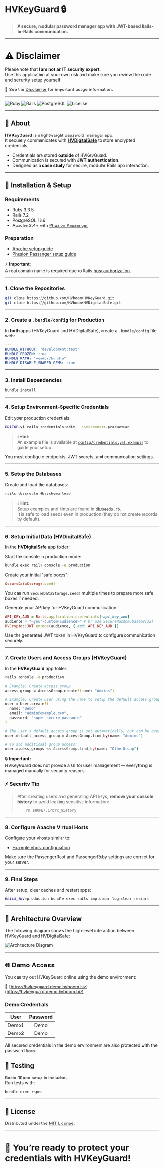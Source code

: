 # HVKeyGuard 🔒

> **A secure, modular password manager app with JWT-based Rails-to-Rails communication.**

---

# ⚠️ Disclaimer

Please note that **I am not an IT security expert**.  
Use this application at your own risk and make sure you review the code and security setup yourself!

📄 See the [Disclaimer](https://hvkeyguard.demo.hvboom.biz/Disclaimer.html) for important usage information.

---

![Ruby](https://img.shields.io/badge/Ruby-3.3.5-red)
![Rails](https://img.shields.io/badge/Rails-7.2-brightgreen)
![PostgreSQL](https://img.shields.io/badge/PostgreSQL-16.6-blue)
![License](https://img.shields.io/github/license/HVboom/HVKeyGuard)

---

## 📖 About

**HVKeyGuard** is a lightweight password manager app.  
It securely communicates with [**HVDigitalSafe**](https://github.com/HVboom/HVDigitalSafe) to store encrypted credentials.

- Credentials are stored **outside** of HVKeyGuard.
- Communication is secured with **JWT authentication**.
- Designed as a **case study** for secure, modular Rails app interaction.

---

## 🚀 Installation & Setup

### Requirements

- Ruby 3.3.5
- Rails 7.2
- PostgreSQL 16.6
- Apache 2.4+ with [Phusion Passenger](https://github.com/HVboom/HowTo-DigitalOcean/wiki/Phusion-Passenger)

### Preparation

- [Apache setup guide](https://github.com/HVboom/HowTo-DigitalOcean/wiki/Apache)
- [Phusion Passenger setup guide](https://github.com/HVboom/HowTo-DigitalOcean/wiki/Phusion-Passenger)

⚡ **Important**:  
A real domain name is required due to Rails [host authorization](https://guides.rubyonrails.org/security.html#host-authorizations).

---

### 1. Clone the Repositories

```bash
git clone https://github.com/HVboom/HVKeyGuard.git
git clone https://github.com/HVboom/HVDigitalSafe.git
```

---

### 2. Create a `.bundle/config` for Production

In **both** apps (HVKeyGuard and HVDigitalSafe), create a `.bundle/config` file with:

```yaml
---
BUNDLE_WITHOUT: "development:test"
BUNDLE_FROZEN: true
BUNDLE_PATH: "vendor/bundle"
BUNDLE_DISABLE_SHARED_GEMS: true
```

---

### 3. Install Dependencies

```bash
bundle install
```

---

### 4. Setup Environment-Specific Credentials

Edit your production credentials:

```bash
EDITOR=vi rails credentials:edit --environment=production
```

> **ℹ️ Hint:**  
> An example file is available at [`config/credentials.yml.example`](config/credentials.yml.example) to guide your setup.

You must configure endpoints, JWT secrets, and communication settings.

---

### 5. Setup the Databases

Create and load the databases:

```bash
rails db:create db:schema:load
```

> **ℹ️ Hint:**  
> Setup examples and hints are found in [`db/seeds.rb`](db/seeds.rb).  
> It is safe to load seeds even in production (they do not create records by default).

---

### 6. Setup Initial Data (HVDigitalSafe)

In the **HVDigitalSafe** app folder:

Start the console in production mode:

```bash
bundle exec rails console -e production
```

Create your initial "safe boxes":

```ruby
SecureDataStorage.seed!
```

You can run `SecureDataStorage.seed!` multiple times to prepare more safe boxes if needed.

Generate your API key for HVKeyGuard communication:

```ruby
API_KEY_AUD = Rails.application.credentials[:api_key_aud]
audience = "<your-custom-audience>" # Or use SecureRandom.base58(32)
HVCrypto::JWT.encode(audience, { aud: API_KEY_AUD })
```

Use the generated JWT token in HVKeyGuard to configure communication securely.

---

### 7. Create Users and Access Groups (HVKeyGuard)

In the **HVKeyGuard** app folder:

```bash
rails console -e production

# Example: Create access group
access_group = AccessGroup.create!(name: "Admins")

# Example: Create user using the name to setup the default access group
user = User.create!(
  name: "Demo"
  email: "admin@example.com",
  password: "super-secure-password"
)

# The user's default access group is set automatically, but can be overridden:
user.default_access_group = AccessGroup.find_by(name: "Admins")

# To add additional group access:
user.access_groups << AccessGroup.find_by(name: "OtherGroup")
```

🔒 **Important:**  
HVKeyGuard does not provide a UI for user management — everything is managed manually for security reasons.

### ⚡ **Security Tip**

> After creating users and generating API keys, **remove your console history** to avoid leaking sensitive information:
>
>         rm $HOME/.irbrc_history

---

### 8. Configure Apache Virtual Hosts

Configure your vhosts similar to:

- [Example vhost configuration](https://github.com/HVboom/UbuntuApacheConfiguration/blob/main/sites-available/030_vhost_443_rails.conf)

Make sure the PassengerRoot and PassengerRuby settings are correct for your server.

---

### 9. Final Steps

After setup, clear caches and restart apps:

```bash
RAILS_ENV=production bundle exec rails tmp:clear log:clear restart
```

---

## 🔑 Architecture Overview

The following diagram shows the high-level interaction between HVKeyGuard and HVDigitalSafe:

![Architecture Diagram](public/hvkeyguard-architecture.svg)

---

## 🌐 Demo Access

You can try out HVKeyGuard online using the demo environment:

🔗 [https://hvkeyguard.demo.hvboom.biz](https://hvkeyguard.demo.hvboom.biz)

### Demo Credentials

| User  | Password |
| :---: | :------: |
| Demo1 |   Demo   |
| Demo2 |   Demo   |

All secured credentials in the demo environment are also protected with the password `Demo`.

## 🧪 Testing

Basic RSpec setup is included.  
Run tests with:

```bash
bundle exec rspec
```

---

## 📄 License

Distributed under the [MIT License](LICENSE).

---

# 🎯 You’re ready to protect your credentials with HVKeyGuard!
